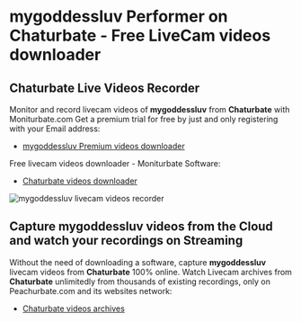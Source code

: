 # mygoddessluv Performer on Chaturbate - Free LiveCam videos downloader

## Chaturbate Live Videos Recorder

Monitor and record livecam videos of **mygoddessluv** from **Chaturbate** with Moniturbate.com
Get a premium trial for free by just and only registering with your Email address:
* [mygoddessluv Premium videos downloader](https://moniturbate.com/request-demo-licence-key.html)

Free livecam videos downloader - Moniturbate Software:
* [Chaturbate videos downloader](https://moniturbate.com/moniturbate-download-software.html)

![mygoddessluv livecam videos recorder](https://peachurnet.com/templates/moniturbate-software.png)


## Capture mygoddessluv videos from the Cloud and watch your recordings on Streaming

Without the need of downloading a software, capture **mygoddessluv** livecam videos from **Chaturbate** 100% online.
Watch Livecam archives from **Chaturbate** unlimitedly from thousands of existing recordings, only on Peachurbate.com and its websites network:
* [Chaturbate videos archives](https://peachurnet.com/)